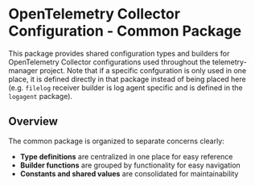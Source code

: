 # OpenTelemetry Collector Configuration - Common Package

This package provides shared configuration types and builders for OpenTelemetry Collector configurations used throughout the telemetry-manager project. Note that if a specific confguration is only used in one place, it is defined directly in that package instead of being placed here (e.g. `filelog` receiver builder is log agent specific and is defined in the `logagent` package).

## Overview

The common package is organized to separate concerns clearly:
- **Type definitions** are centralized in one place for easy reference
- **Builder functions** are grouped by functionality for easy navigation
- **Constants and shared values** are consolidated for maintainability
